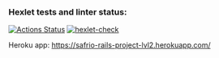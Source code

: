 ### Hexlet tests and linter status:
[![Actions Status](https://github.com/safrio/rails-project-lvl2/workflows/hexlet-check/badge.svg)](https://github.com/safrio/rails-project-lvl2/actions)
[![hexlet-check](https://github.com/safrio/rails-project-lvl2/actions/workflows/hexlet-check.yml/badge.svg)](https://github.com/safrio/rails-project-lvl2/actions/workflows/hexlet-check.yml)

Heroku app: https://safrio-rails-project-lvl2.herokuapp.com/